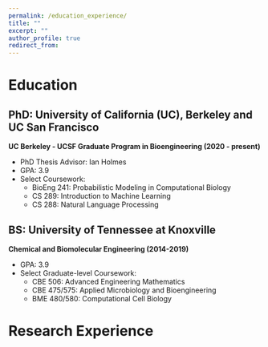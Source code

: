 ```yaml
---
permalink: /education_experience/
title: ""
excerpt: ""
author_profile: true
redirect_from: 
---
```


# Education
## PhD: University of California (UC), Berkeley and UC San Francisco
**UC Berkeley - UCSF Graduate Program in Bioengineering (2020 - present)**
- PhD Thesis Advisor: Ian Holmes
- GPA: 3.9
- Select Coursework:
  - BioEng 241: Probabilistic Modeling in Computational Biology
  - CS 289: Introduction to Machine Learning
  - CS 288: Natural Language Processing

## BS: University of Tennessee at Knoxville
**Chemical and Biomolecular Engineering (2014-2019)**
- GPA: 3.9
- Select Graduate-level Coursework:
  - CBE 506: Advanced Engineering Mathematics
  - CBE 475/575: Applied Microbiology and Bioengineering
  - BME 480/580: Computational Cell Biology


# Research Experience

